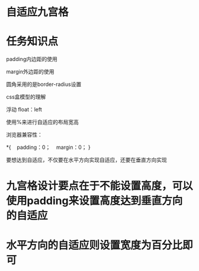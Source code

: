 # 自适应九宫格


# 任务知识点

padding内边距的使用

margin外边距的使用

圆角采用的是border-radius设置

css盒模型的理解

浮动 float：left


使用%来进行自适应的布局宽高

浏览器兼容性：

*{
    padding：0；
    margin：0；
}

要想达到自适应，不仅要在水平方向实现自适应，还要在垂直方向实现

# 九宫格设计要点在于不能设置高度，可以使用padding来设置高度达到垂直方向的自适应

# 水平方向的自适应则设置宽度为百分比即可

